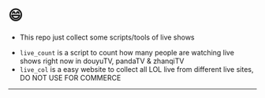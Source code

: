 # :smile:

- This repo just collect some scripts/tools of live shows

 + `live_count` is a script to count how many people are watching live shows right now in douyuTV, pandaTV & zhanqiTV
 + `live_col` is a easy website to collect all LOL live from different live sites, DO NOT USE FOR COMMERCE

----

